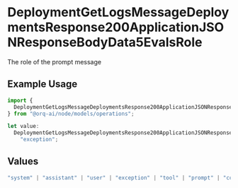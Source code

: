 # DeploymentGetLogsMessageDeploymentsResponse200ApplicationJSONResponseBodyData5EvalsRole

The role of the prompt message

## Example Usage

```typescript
import {
  DeploymentGetLogsMessageDeploymentsResponse200ApplicationJSONResponseBodyData5EvalsRole,
} from "@orq-ai/node/models/operations";

let value:
  DeploymentGetLogsMessageDeploymentsResponse200ApplicationJSONResponseBodyData5EvalsRole =
    "exception";
```

## Values

```typescript
"system" | "assistant" | "user" | "exception" | "tool" | "prompt" | "correction" | "expected_output"
```